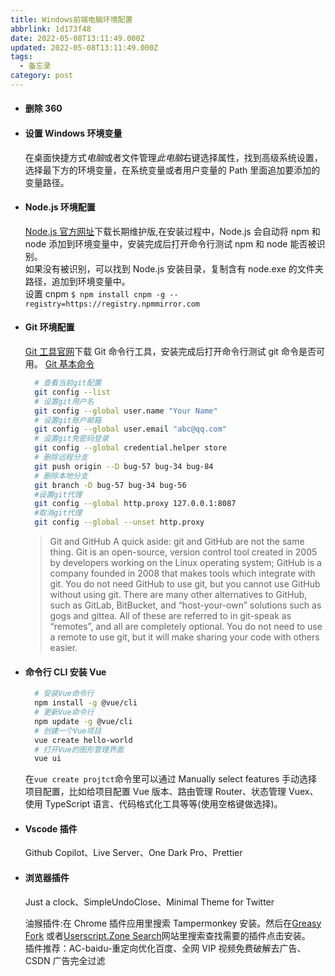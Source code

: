 ```yaml
---
title: Windows前端电脑环境配置
abbrlink: 1d173f48
date: 2022-05-08T13:11:49.000Z
updated: 2022-05-08T13:11:49.000Z
tags:
  - 备忘录
category: post
---
```


- #### 删除 360

- #### 设置 Windows 环境变量

  在桌面快捷方式*电脑*或者文件管理*此电脑*右键选择属性，找到高级系统设置，选择最下方的环境变量，在系统变量或者用户变量的 Path 里面追加要添加的变量路径。

- #### Node.js 环境配置

  [Node.js 官方网址](https://nodejs.org/zh-cn/)下载长期维护版,在安装过程中，Node.js 会自动将 npm 和 node 添加到环境变量中，安装完成后打开命令行测试 npm 和 node 能否被识别。  
  如果没有被识别，可以找到 Node.js 安装目录，复制含有 node.exe 的文件夹路径，追加到环境变量中。  
  设置 cnpm `$ npm install cnpm -g --registry=https://registry.npmmirror.com`

<!-- more -->

- #### Git 环境配置

  [Git 工具官网](https://git-scm.com/downloads)下载 Git 命令行工具，安装完成后打开命令行测试 git 命令是否可用。
  [Git 基本命令](https://training.github.com/downloads/zh_CN/github-git-cheat-sheet/)

  ```bash
    # 查看当前git配置
    git config --list
    # 设置git用户名
    git config --global user.name "Your Name"
    # 设置git账户邮箱
    git config --global user.email "abc@qq.com"
    # 设置git免密码登录
    git config --global credential.helper store
    # 删除远程分支
    git push origin --D bug-57 bug-34 bug-84
    # 删除本地分支
    git branch -D bug-57 bug-34 bug-56
    #设置git代理
    git config --global http.proxy 127.0.0.1:8087
    #取消git代理
    git config --global --unset http.proxy
  ```

  > Git and GitHub
  > A quick aside: git and GitHub are not the same thing. Git is an open-source, version control tool created in 2005 by developers working on the Linux operating system; GitHub is a company founded in 2008 that makes tools which integrate with git. You do not need GitHub to use git, but you cannot use GitHub without using git. There are many other alternatives to GitHub, such as GitLab, BitBucket, and “host-your-own” solutions such as gogs and gittea. All of these are referred to in git-speak as “remotes”, and all are completely optional. You do not need to use a remote to use git, but it will make sharing your code with others easier.

- #### 命令行 CLI 安装 Vue

  ```bash
    # 安装Vue命令行
    npm install -g @vue/cli
    # 更新Vue命令行
    npm update -g @vue/cli
    # 创建一个Vue项目
    vue create hello-world
    # 打开Vue的图形管理界面
    vue ui
  ```

  在`vue create projtct`命令里可以通过 Manually select features 手动选择项目配置，比如给项目配置 Vue 版本、路由管理 Router、状态管理 Vuex、使用 TypeScript 语言、代码格式化工具等等(使用空格键做选择)。

- #### Vscode 插件

  Github Copilot、Live Server、One Dark Pro、Prettier

- #### 浏览器插件

  Just a clock、SimpleUndoClose、Minimal Theme for Twitter

  油猴插件:在 Chrome 插件应用里搜索 Tampermonkey 安装。然后在[Greasy Fork](https://greasyfork.org/zh-CN) 或者[Userscript.Zone Search](https://www.userscript.zone/)网站里搜索查找需要的插件点击安装。  
  插件推荐：AC-baidu-重定向优化百度、全网 VIP 视频免费破解去广告、CSDN 广告完全过滤
